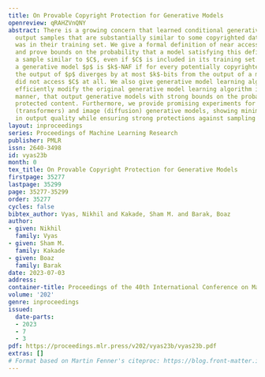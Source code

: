 ```yaml
---
title: On Provable Copyright Protection for Generative Models
openreview: qRAHZVnQNY
abstract: There is a growing concern that learned conditional generative models may
  output samples that are substantially similar to some copyrighted data $C$ that
  was in their training set. We give a formal definition of near access-freeness (NAF)
  and prove bounds on the probability that a model satisfying this definition outputs
  a sample similar to $C$, even if $C$ is included in its training set. Roughly speaking,
  a generative model $p$ is $k$-NAF if for every potentially copyrighted data $C$,
  the output of $p$ diverges by at most $k$-bits from the output of a model $q$ that
  did not access $C$ at all. We also give generative model learning algorithms, which
  efficiently modify the original generative model learning algorithm in a black box
  manner, that output generative models with strong bounds on the probability of sampling
  protected content. Furthermore, we provide promising experiments for both language
  (transformers) and image (diffusion) generative models, showing minimal degradation
  in output quality while ensuring strong protections against sampling protected content.
layout: inproceedings
series: Proceedings of Machine Learning Research
publisher: PMLR
issn: 2640-3498
id: vyas23b
month: 0
tex_title: On Provable Copyright Protection for Generative Models
firstpage: 35277
lastpage: 35299
page: 35277-35299
order: 35277
cycles: false
bibtex_author: Vyas, Nikhil and Kakade, Sham M. and Barak, Boaz
author:
- given: Nikhil
  family: Vyas
- given: Sham M.
  family: Kakade
- given: Boaz
  family: Barak
date: 2023-07-03
address: 
container-title: Proceedings of the 40th International Conference on Machine Learning
volume: '202'
genre: inproceedings
issued:
  date-parts:
  - 2023
  - 7
  - 3
pdf: https://proceedings.mlr.press/v202/vyas23b/vyas23b.pdf
extras: []
# Format based on Martin Fenner's citeproc: https://blog.front-matter.io/posts/citeproc-yaml-for-bibliographies/
---
```

